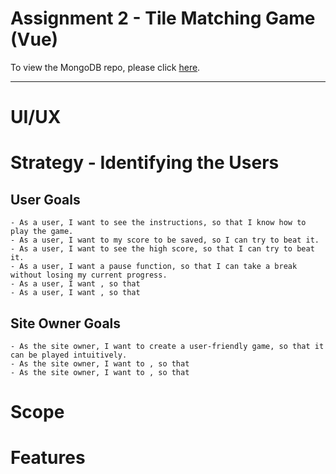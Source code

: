 # Assignment 2 - Tile Matching Game (Vue)


To view the MongoDB repo, please click
[here](https://github.com/mabelsueh/trent-assignment-2).

---
# UI/UX
# Strategy - Identifying the Users

## User Goals
```
- As a user, I want to see the instructions, so that I know how to play the game. 
- As a user, I want to my score to be saved, so I can try to beat it. 
- As a user, I want to see the high score, so that I can try to beat it. 
- As a user, I want a pause function, so that I can take a break without losing my current progress. 
- As a user, I want , so that
- As a user, I want , so that
```

## Site Owner Goals
```
- As the site owner, I want to create a user-friendly game, so that it can be played intuitively. 
- As the site owner, I want to , so that
- As the site owner, I want to , so that
```

# Scope



# Features



